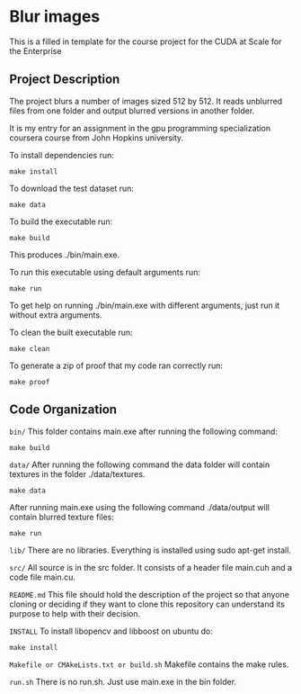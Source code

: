 # Blur images
This is a filled in template for the course project for the CUDA at Scale for the Enterprise

## Project Description
The project blurs a number of images sized 512 by 512. It reads unblurred files from one folder and output blurred versions
in another folder.

It is my entry for an assignment in the gpu programming specialization coursera course from John Hopkins university.

To install dependencies run:
```shell
make install
```
To download the test dataset run:

```shell
make data
```

To build the executable run:
```shell
make build
```
This produces ./bin/main.exe.

To run this executable using default arguments run:
```shell 
make run
```

To get help on running ./bin/main.exe with different arguments, just run it without extra arguments.

To clean the built executable run:
```shell 
make clean
```

To generate a zip of proof that my code ran correctly run:
```shell 
make proof
```

## Code Organization

```bin/```
This folder contains main.exe after running the following command:
```shell
make build
```

```data/```
After running the following command the data folder will contain textures in the folder ./data/textures.
```shell
make data
```
After running main.exe using the following command ./data/output will contain blurred texture files:
```shell
make run
```

```lib/```
There are no libraries. Everything is installed using sudo apt-get install.

```src/```
All source is in the src folder. It consists of a header file main.cuh and a code file main.cu.

```README.md```
This file should hold the description of the project so that anyone cloning or deciding if they want to clone this repository can understand its purpose to help with their decision.

```INSTALL```
To install libopencv and libboost on ubuntu do:
```shell
make install
```

```Makefile or CMAkeLists.txt or build.sh```
Makefile contains the make rules.

```run.sh```
There is no run.sh. Just use main.exe in the bin folder.